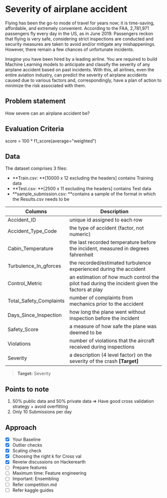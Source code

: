 # Severity of airplane accident
Flying has been the go-to mode of travel for years now; it is time-saving, affordable, and extremely convenient. According to the FAA, 2,781,971 passengers fly every day in the US, as in June 2019. Passengers reckon that flying is very safe, considering strict inspections are conducted and security measures are taken to avoid and/or mitigate any mishappenings. However, there remain a few chances of unfortunate incidents.

Imagine you have been hired by a leading airline. You are required to build Machine Learning models to anticipate and classify the severity of any airplane accident based on past incidents. With this, all airlines, even the entire aviation industry, can predict the severity of airplane accidents caused due to various factors and, correspondingly, have a plan of action to minimize the risk associated with them.



## Problem statement

How severe can an airplane accident be?



## Evaluation Criteria

score = 100 * f1_score(average="weighted")



## Data

The dataset comprises 3 files: 

- **Train.csv: **[10000 x 12 excluding the headers] contains Training data
- **Test.csv: **[2500 x 11 excluding the headers] contains Test data
- **sample_submission.csv: **contains a sample of the format in which the Results.csv needs to be

| **Columns**             | **Description**                                              |
| ----------------------- | ------------------------------------------------------------ |
| Accident_ID             | unique id assigned to each row                               |
| Accident_Type_Code      | the type of accident (factor, not numeric)                   |
| Cabin_Temperature       | the last recorded temperature before the incident, measured in degrees fahrenheit |
| Turbulence_In_gforces   | the recorded/estimated turbulence experienced during the accident |
| Control_Metric          | an estimation of how much control the pilot had during the incident given the factors at play |
| Total_Safety_Complaints | number of complaints from mechanics prior to the accident    |
| Days_Since_Inspection   | how long the plane went without inspection before the incident |
| Safety_Score            | a measure of how safe the plane was deemed to be             |
| Violations              | number of violations that the aircraft received during inspections |
| Severity                | a description (4 level factor) on the severity of the crash **[Target]** |

>  **Target:** Severity

## Points to note

1. 50% public data and 50% private data => Have good cross validation strategy + avoid overfitting
2. Only 10 Submissions per day



## Approach

- [x] Your Baseline
- [x] Outlier checks
- [x] Scaling check
- [x] Choosing the right k for Cross val
- [x] Reveiw discussions on Hackerearth
- [ ] Prepare features
- [ ] Maximum time: Feature engineering 
- [ ] Important: Ensembling
- [ ] Refer competition.md
- [ ] Refer kaggle guides